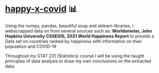 # <u>happy-x-covid</u> 📊

Using the numpy, pandas, beautiful soup and sklearn libraries, 
I webscrapped data on from several sources such as: **Worldometer, John Hopkins University CSSEGIS, 2021 World Happiness Report** to provide a Data set on countries ranked by happiness with information on their population and COVID-19

Throughout my STAT 231 (Statistics) course I will be using the taught principles of data analysis to draw my own conclusions on the extracted data.
